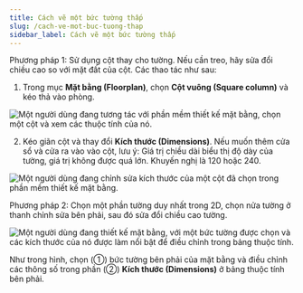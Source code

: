 ```yaml
---
title: Cách vẽ một bức tường thấp
slug: /cach-ve-mot-buc-tuong-thap
sidebar_label: Cách vẽ một bức tường thấp
---
```


Phương pháp 1: Sử dụng cột thay cho tường. Nếu cần treo, hãy sửa đổi chiều cao so với mặt đất của cột. Các thao tác như sau:

1. Trong mục **Mặt bằng (Floorplan)**, chọn **Cột vuông (Square column)** và kéo thả vào phòng.

![Một người dùng đang tương tác với phần mềm thiết kế mặt bằng, chọn một cột và xem các thuộc tính của nó.](https://storage.googleapis.com/jegavn_kb/image_jegavn/106.1.png)

2. Kéo giãn cột và thay đổi **Kích thước (Dimensions)**. Nếu muốn thêm cửa sổ và cửa ra vào vào cột, lưu ý: Giá trị chiều dài biểu thị độ dày của tường, giá trị không được quá lớn. Khuyến nghị là 120 hoặc 240.

![Một người dùng đang chỉnh sửa kích thước của một cột đã chọn trong phần mềm thiết kế mặt bằng.](https://storage.googleapis.com/jegavn_kb/image_jegavn/106.2.png)

Phương pháp 2: Chọn một phần tường duy nhất trong 2D, chọn nửa tường ở thanh chỉnh sửa bên phải, sau đó sửa đổi chiều cao tường.

![Một người dùng đang thiết kế mặt bằng, với một bức tường được chọn và các kích thước của nó được làm nổi bật để điều chỉnh trong bảng thuộc tính.](https://storage.googleapis.com/jegavn_kb/image_jegavn/106.3.png)

Như trong hình, chọn (①) bức tường bên phải của mặt bằng và điều chỉnh các thông số trong phần (②) **Kích thước (Dimensions)** ở bảng thuộc tính bên phải.